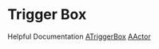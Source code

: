 # Trigger Box

Helpful Documentation
[ATriggerBox](https://docs.unrealengine.com/4.26/en-US/API/Runtime/Engine/Engine/ATriggerBox/)
[AActor](https://docs.unrealengine.com/4.26/en-US/API/Runtime/Engine/GameFramework/AActor/)